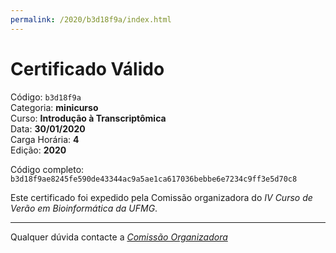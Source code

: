 ```yaml
---
permalink: /2020/b3d18f9a/index.html
---
```


# Certificado Válido

Código: `b3d18f9a`<br>
Categoria: **minicurso**<br>
Curso: **Introdução à Transcriptômica**<br>
Data: **30/01/2020**<br>
Carga Horária: **4**<br>
Edição: **2020**<br>


Código completo: `b3d18f9ae8245fe590de43344ac9a5ae1ca617036bebbe6e7234c9ff3e5d70c8`


Este certificado foi expedido pela Comissão organizadora do *IV Curso de Verão em Bioinformática da UFMG*.

----

Qualquer dúvida contacte a [_Comissão Organizadora_](<mailto:cursobioinfoufmg@gmail.com$subject=[Certificados]>)

